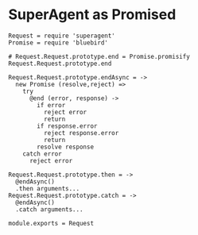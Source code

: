 SuperAgent as Promised
======================

    Request = require 'superagent'
    Promise = require 'bluebird'

    # Request.Request.prototype.end = Promise.promisify Request.Request.prototype.end

    Request.Request.prototype.endAsync = ->
      new Promise (resolve,reject) =>
        try
          @end (error, response) ->
            if error
              reject error
              return
            if response.error
              reject response.error
              return
            resolve response
        catch error
          reject error

    Request.Request.prototype.then = ->
      @endAsync()
      .then arguments...
    Request.Request.prototype.catch = ->
      @endAsync()
      .catch arguments...

    module.exports = Request
